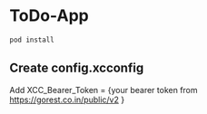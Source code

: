 # ToDo-App

```bash
pod install
```
## Create config.xcconfig

Add XCC_Bearer_Token = {your bearer token from https://gorest.co.in/public/v2 }
